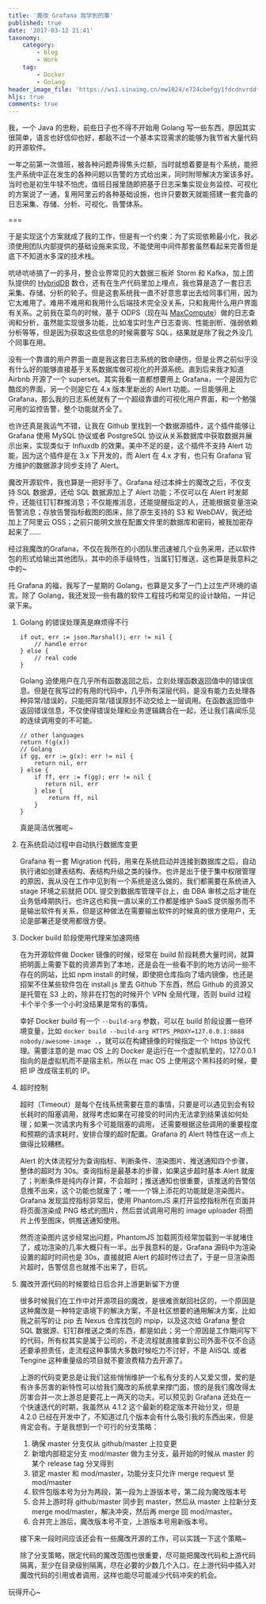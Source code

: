 ```yaml
---
title: '魔改 Grafana 我学到的事'
published: true
date: '2017-03-12 21:41'
taxonomy:
    category:
        - blog
        - Work
    tag:
        - Docker
        - Golang
header_image_file: 'https://ws1.sinaimg.cn/mw1024/e724cbefgy1fdcdnvrddtj218g0nm1kx'
hljs: true
comments: true
---
```


我，一个 Java 的忠粉，前些日子也不得不开始用 Golang 写一些东西，原因其实很简单，语言也好信仰也好，都敌不过一个基本实现需求的能够为我节省大量代码的开源软件。

一年之前第一次值班，被各种问题弄得焦头烂额，当时就想着要是有个系统，能把生产系统中正在发生的各种问题以告警的方式给出来，同时附带解决方案该多好。当时也是初生牛犊不怕虎，值班日报里随即把基于日志采集实现业务监控、可视化的方案说了一通，复用阿里云的各种基础设施，也许只要数天就能搭建一套完备的日志采集、存储、分析、可视化、告警体系。

===

于是实现这个方案就成了我的工作，但是有一个约束：为了实现依赖最小化，我必须使用团队内部提供的基础设施来实现，不能使用中间件那套虽然看起来完善但是底下不知道水多深的技术栈。

吭哧吭哧搞了一的多月，整合业界常见的大数据三板斧 Storm 和 Kafka，加上团队提供的 [HybridDB][1] 数仓，还有在生产代码里加上埋点，我也算是造了一套日志采集、存储、分析的轮子。但是这套系统我一直不好意思拿出去给同事们用，因为它太难用了。难用不难用和我用什么后端技术完全没关系，只和我用什么用户界面有关系。之前我在菜鸟的时候，基于 ODPS（现在叫 [MaxCompute][2]）做的日志查询和分析，虽然能实现很多功能，比如准实时生产日志查询、性能剖析、强弱依赖分析等等，但是因为获取这些信息的时候需要写 SQL，结果就是除了我之外没几个同事在用。

没有一个靠谱的用户界面一直是我这套日志系统的致命硬伤，但是业界之前似乎没有什么好的能够直接基于关系数据库做可视化的开源系统。直到后来我才知道 Airbnb 开源了一个 superset。其实我看一直都想要用上 Grafana，一个是因为它酷炫的界面，另一个则是它在 4.x 版本里新出的 Alert 功能。一旦能够用上 Grafana，那么我的日志系统就有了一个超级靠谱的可视化用户界面，和一个勉强可用的监控告警，整个功能就齐全了。

也许还真是我运气不错，让我在 Github 里找到一个数据源插件，这个插件能够让 Grafana 使用 MySQL 协议或者 PostgreSQL 协议从关系数据库中获取数据并展示出来，实现类似于 Influxdb 的效果。美中不足的是，这个插件不支持 Alert 功能，因为这个插件是在 3.x 下开发的，而 Alert 在 4.x 才有，也只有 Grafana 官方维护的数据源才同步支持了 Alert。

魔改开源软件，我也算是一把好手了。Grafana 经过本绅士的魔改之后，不仅支持 SQL 数据源，还给 SQL 数据源加上了 Alert 功能；不仅可以在 Alert 时发邮件，还能往钉钉群推消息；不仅能推消息，还能提醒指定的人，还能根据变量渲染告警消息；存放告警指标截图的图床，除了原生支持的 S3 和 WebDAV，我还给加上了阿里云 OSS；之前只能明文放在配置文件里的数据库和密码，被我加密存起来了……

经过我魔改的Grafana，不仅在我所在的小团队里迅速被几个业务采用，还以软件包的形式给输出其他团队，其中的杀手级特性，当属钉钉推送，这也算是我意料之中的~

托 Grafana 的福，我写了一星期的 Golang，也算是又多了一门上过生产环境的语言。除了 Golang，我还发现一些有趣的软件工程技巧和常见的设计缺陷，一并记录下来。

1. Golang 的错误处理真是麻烦得不行
   
   ```
   if out, err := json.Marshal(); err != nil {
       // handle error
   } else {
       // real code
   }
   ```
   
   Golang 迫使用户在几乎所有函数返回之后，立刻处理函数返回值中的错误信息。但是在我写过的有用的代码中，几乎所有深层代码，是没有能力去处理各种异常/错误的，只能把异常/错误原封不动交给上一层调用。在函数返回值中返回错误信息，不仅使得错误处理和业务逻辑耦合在一起，还让我们喜闻乐见的连续调用变的不可能。

   ```
   // other languages
   return f(g(x))
   // Golang
   if gg, err := g(x): err != nil {
       return nil, err
   } else {
       if ff, err := f(gg); err != nil {
          return nil, err
       } else {
           return ff, nil
       }
   }
   ```

   真是简洁优雅呢~

2. 在系统启动过程中自动执行数据库变更

   Grafana 有一套 Migration 代码，用来在系统启动并连接到数据库之后，自动执行诸如创建表结构、表结构升级之类的操作。也许是出于便于集中权限管理的原因，我从没在工作中见到有一个系统是这么做的，我们都需要在系统进入 stage 环境之前就把 DDL 提交到数据库管理平台上，由 DBA 审核之后才能在业务低峰期执行。也许这也和我一直以来的工作都是维护 SaaS  提供服务而不是输出软件有关系，但是这种做法在需要输出软件的时候真的很方便用户，无论是部署还是使用都很方便。

3. Docker build 阶段使用代理来加速网络

   在为开源软件做 Docker 镜像的时候，经常在 build 阶段耗费大量时间，就算把明面上需要下载的资源弄到了本地，还是会在一些看不到的地方访问一些不存在的网站，比如 npm install 的时候，即使把仓库指向了墙内镜像，也还是招架不住某些软件包在 install.js 里去 Github 下东西，然后 Github 的资源又是托管在 S3 上的，除非在打包的时候开个 VPN 全局代理，否则 build 过程卡个半个多一个小时没结果是常有的事情。

   幸好 Docker build 有一个 `--build-arg` 参数，可以在 build 阶段设置一些环境变量，比如 `docker build --build-arg HTTPS_PROXY=127.0.0.1:8888 nobody/awesome-image .`，就可以在构建镜像的时候指定一个 https 协议代理。需要注意的是 mac OS 上的 Docker 是运行在一个虚拟机里的，127.0.0.1 指向的是虚拟机而不是宿主机，所以在 mac OS 上使用这个黑科技的时候，要把 IP 改成宿主机的 IP。

4. 超时控制

   超时（Timeout）是每个在线系统需要在意的事情，只要是可以遇见到会有较长耗时的阻塞调用，就得考虑如果在可接受的时间内无法拿到结果该如何处理；如果一次请求内有多个可能阻塞的调用， 还需要根据这些调用的重要程度和预期的请求耗时，安排合理的超时配置。Grafana 的 Alert 特性在这一点上做得比较糟糕。

   Alert 的大体流程分为查询指标、判断条件、渲染图片、推送通知四个步骤，整体的超时为 30s。查询指标是最基本的步骤，如果这步超时基本 Alert 就废了；判断条件是纯内存计算，不会超时；推送通知也很重要，该推送的告警信息推不出来，这个功能也就废了；唯一一个锦上添花的功能就是渲染图片。Grafana 发现监控指标异常后，使用 PhantomJS 来打开监控指标所在页面并将页面渲染成 PNG 格式的图片，然后尝试调用可用的 image uploader 将图片上传至图床，供推送通知使用。
   
   然而渲染图片这步经常出问题，PhantomJS 加载网页经常加载到一半就堵住了，成功渲染的几率大概只有一半。出乎我意料的是，Grafana 源码中为渲染设置的超时时间也是 30s，直接就把 Alert 的超时传过去了，于是一旦渲染图片超时，告警信息也就推不出来了，巨坑。
   
5. 魔改开源代码的时候要给日后合并上游更新留下方便

   很多时候我们在工作中对开源项目的魔改，是很难贡献回社区的，一个原因是这种魔改是一种特定语境下的解决方案，不是社区想要的通用解决方案，比如我之前写的让 pip 去 Nexus 仓库找包的 mpip，以及这次给 Grafana 整合 SQL 数据源、钉钉群推送之类的东西，都是如此；另一个原因是工作期间写下的代码，所有权其实是属于公司的，不走流程就直接拿到公司外面不仅不合适还要承担责任，走流程这种事情大多数时候吃力不讨好，不是 AliSQL 或者 Tengine 这种重量级的项目就不要浪费精力去开源了。
   
   上游的代码变更总是让我们这些悄悄维护一个私有分支的人又爱又恨，爱的是有许多厉害的新特性可以给我们魔改的系统拿来撑门面，恨的是我们魔改得太厉害合并一次上游总是要花上一两天的功夫。可以预见到 Grafana 还处在一个快速迭代的时期，我虽然从 4.1.2 这个最新的稳定版本开始分叉，但是 4.2.0 已经在开发中了，不知道过几个版本会有什么吸引我的东西出来，但是肯定会有。于是我想到一个可行的分支策略：
   
   1. 确保 master 分支仅从 github/master 上拉变更
   2. 新增内部稳定分支 mod/master 做为主分支，最开始的时候从 master 的某个 release tag 分叉得到
   3. 锁定 master 和 mod/master，功能分支只允许 merge request 至 mod/master
   4. 软件包版本号为分为两段，第一段为上游版本号，第二段为魔改版本号
   5. 合并上游时将 github/master 同步到 master，然后从 master 上拉新分支 merge mod/master，解决冲突，然后再 merge 回 mod/master。
   6. 合并完上游后，魔改版本号不变，上游版本号用新版本号。

   接下来一段时间应该还会有一些魔改开源的工作，可以实践一下这个策略~
   
   除了分支策略，限定代码的魔改范围也很重要，尽可能把魔改代码和上游代码隔离，至少在目录级别隔离，尽在必要的少数几个入口，在上游代码中插入对魔改代码的引用或者调用，这样也能尽可能减少代码冲突的机会。

玩得开心~

[1]: https://www.aliyun.com/product/gpdb
[2]: https://www.aliyun.com/product/odps


